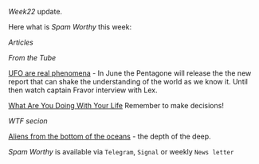*Week22* update\.

Here what is _Spam Worthy_ this week:

*Articles*

*From the Tube*

[UFO are real phenomena](https://www.youtube.com/watch?v=5HInaJxFxWs&t=1483s) \- In June the Pentagone will release the the new report that can shake the understanding of the world as we know it\. Until then watch captain Fravor interview with Lex\.  

[What Are You Doing With Your Life](https://www.youtube.com/watch?v=JXeJANDKwDc)
Remember to make decisions\! 

*WTF secion*

[Aliens from the bottom of the oceans](https://tinyurl.com/43eff4u4) \- the depth of the deep\.

_Spam Worthy_ is available via `Telegram`, `Signal` or weekly `News letter`
